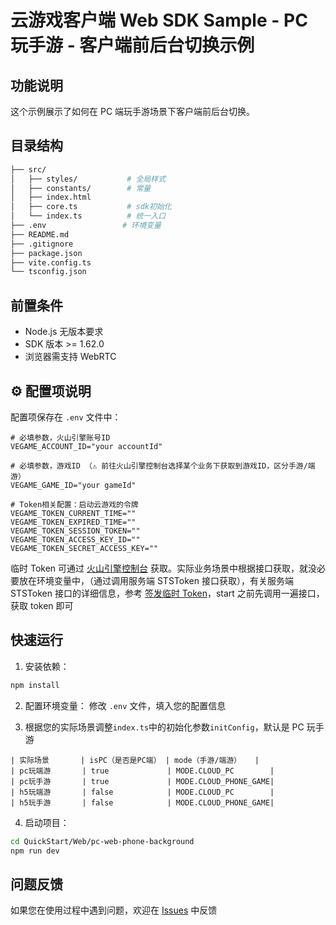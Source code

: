 # 云游戏客户端 Web SDK Sample - PC 玩手游 - 客户端前后台切换示例

## 功能说明

这个示例展示了如何在 PC 端玩手游场景下客户端前后台切换。

## 目录结构

```bash
├── src/
│   ├── styles/           # 全局样式
│   ├── constants/        # 常量
│   ├── index.html
│   ├── core.ts           # sdk初始化
│   └── index.ts          # 统一入口
├── .env                 # 环境变量
├── README.md
├── .gitignore
├── package.json
├── vite.config.ts
└── tsconfig.json
```

## 前置条件

- Node.js 无版本要求
- SDK 版本 >= 1.62.0
- 浏览器需支持 WebRTC

## ⚙️ 配置项说明

配置项保存在 `.env` 文件中：

```env
# 必填参数，火山引擎账号ID
VEGAME_ACCOUNT_ID="your accountId"

# 必填参数，游戏ID （⚠️ 前往火山引擎控制台选择某个业务下获取到游戏ID，区分手游/端游）
VEGAME_GAME_ID="your gameId"

# Token相关配置：启动云游戏的令牌
VEGAME_TOKEN_CURRENT_TIME=""
VEGAME_TOKEN_EXPIRED_TIME=""
VEGAME_TOKEN_SESSION_TOKEN=""
VEGAME_TOKEN_ACCESS_KEY_ID=""
VEGAME_TOKEN_SECRET_ACCESS_KEY=""
```

临时 Token 可通过 [火山引擎控制台](https://console.volcengine.com/veGame/region:veGame+cn-north-1/guidepage?activeStep=sdk&collapse=false) 获取。实际业务场景中根据接口获取，就没必要放在环境变量中，（通过调用服务端 STSToken 接口获取），有关服务端 STSToken 接口的详细信息，参考 [签发临时 Token](https://www.volcengine.com/docs/6512/75588)，start 之前先调用一遍接口，获取 token 即可

## 快速运行

1. 安装依赖：

```bash
npm install
```

2. 配置环境变量：
   修改 `.env` 文件，填入您的配置信息

3. 根据您的实际场景调整`index.ts`中的初始化参数`initConfig`，默认是 PC 玩手游

```
| 实际场景       | isPC（是否是PC端） | mode（手游/端游）   |
| pc玩端游       | true             | MODE.CLOUD_PC        |
| pc玩手游       | true             | MODE.CLOUD_PHONE_GAME|
| h5玩端游       | false            | MODE.CLOUD_PC        |
| h5玩手游       | false            | MODE.CLOUD_PHONE_GAME|
```

4. 启动项目：

```bash
cd QuickStart/Web/pc-web-phone-background
npm run dev
```

## 问题反馈

如果您在使用过程中遇到问题，欢迎在 [Issues](https://github.com/volcengine/veGame/issues) 中反馈
